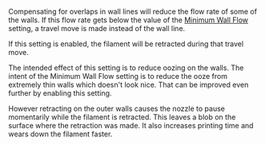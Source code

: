 Compensating for overlaps in wall lines will reduce the flow rate of some of the walls. If this flow rate gets below the value of the [Minimum Wall Flow](wall_min_flow) setting, a travel move is made instead of the wall line.

If this setting is enabled, the filament will be retracted during that travel move.

The intended effect of this setting is to reduce oozing on the walls. The intent of the Minimum Wall Flow setting is to reduce the ooze from extremely thin walls which doesn't look nice. That can be improved even further by enabling this setting.

However retracting on the outer walls causes the nozzle to pause momentarily while the filament is retracted. This leaves a blob on the surface where the retraction was made. It also increases printing time and wears down the filament faster.